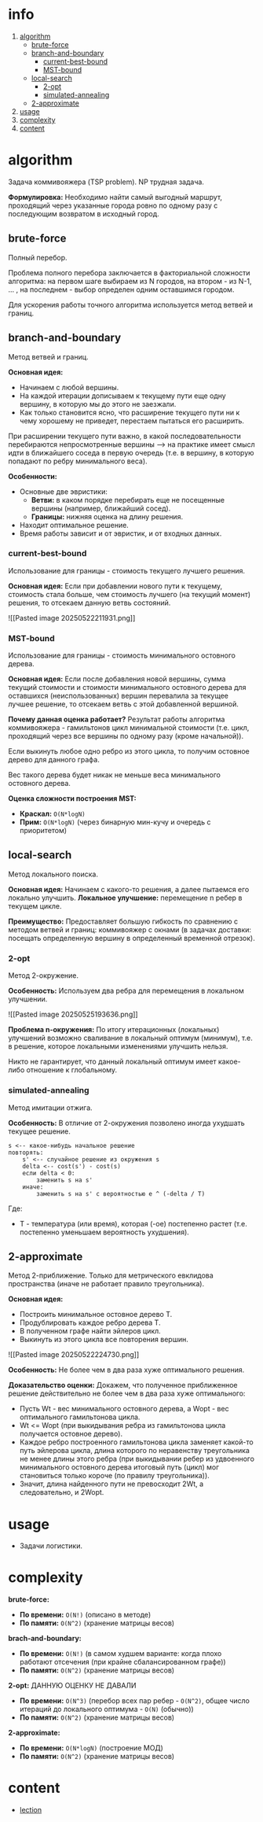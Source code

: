 # info
1) [algorithm](#algorithm)
	- [brute-force](##brute-force)
	- [branch-and-boundary](##branch-and-boundary)
		- [current-best-bound](###current-best-bound)
		- [MST-bound](###MST-bound)
	- [local-search](##local-search)
		- [2-opt](###2-opt)
		- [simulated-annealing](###simulated-annealing)
	- [2-approximate](##2-approximate)
2) [usage](#usage)
3) [complexity](#complexity)
4) [content](#content)

# algorithm
Задача коммивояжера (TSP problem). NP трудная задача.

**Формулировка:**
Необходимо найти самый выгодный маршрут, проходящий через указанные города ровно по одному разу с последующим возвратом в исходный город.

## brute-force
Полный перебор.

Проблема полного перебора заключается в факториальной сложности алгоритма: на первом шаге выбираем из N городов, на втором - из N-1, ... , на последнем - выбор определен одним оставшимся городом.

Для ускорения работы точного алгоритма используется метод ветвей и границ.

## branch-and-boundary
Метод ветвей и границ.

**Основная идея:**
- Начинаем с любой вершины.
- На каждой итерации дописываем к текущему пути еще одну вершину, в которую мы до этого не заезжали.
- Как только становится ясно, что расширение текущего пути ни к чему хорошему не приведет, перестаем пытаться его расширить.

При расширении текущего пути важно, в какой последовательности перебираются непросмотренные вершины --> на практике имеет смысл идти в ближайшего соседа в первую очередь (т.е. в вершину, в которую попадают по ребру минимального веса).

**Особенности:**
- Основные две эвристики:
	- **Ветви:** в каком порядке перебирать еще не посещенные вершины (например, ближайший сосед).
	- **Границы:** нижняя оценка на длину решения.
- Находит оптимальное решение.
- Время работы зависит и от эвристик, и от входных данных.

### current-best-bound
Использование для границы - стоимость текущего лучшего решения.

**Основная идея:**
Если при добавлении нового пути к текущему, стоимость стала больше, чем стоимость лучшего (на текущий момент) решения, то отсекаем данную ветвь состояний.

![[Pasted image 20250522211931.png]]

### MST-bound
Использование для границы - стоимость минимального остовного дерева.

**Основная идея:**
Если после добавления новой вершины, сумма текущий стоимости и стоимости минимального остовного дерева для оставшихся (неиспользованных) вершин перевалила за текущее лучшее решение, то отсекаем ветвь с этой добавленной вершиной.

**Почему данная оценка работает?**
Результат работы алгоритма коммивояжера - гамильтонов цикл минимальной стоимости (т.е. цикл, проходящий через все вершины по одному разу (кроме начальной)).

Если выкинуть любое одно ребро из этого цикла, то получим остовное дерево для данного графа.

Вес такого дерева будет никак не меньше веса минимального остовного дерева.

**Оценка сложности построения MST:**
- **Краскал:** `O(N*logN)`
- **Прим:** `O(N*logN)` (через бинарную мин-кучу и очередь с приоритетом)

## local-search
Метод локального поиска.

**Основная идея:**
Начинаем с какого-то решения, а далее пытаемся  его локально улучшить.
**Локальное улучшение:** перемещение n ребер в текущем цикле.

**Преимущество:**
Предоставляет большую гибкость по сравнению с методом ветвей и границ: коммивояжер с окнами (в задачах доставки: посещать определенную вершину в определенный временной отрезок).

### 2-opt
Метод 2-окружение.

**Особенность:**
Используем два ребра для перемещения в локальном улучшении.

![[Pasted image 20250525193636.png]]

**Проблема n-окружения:**
По итогу итерационных (локальных) улучшений возможно сваливание в локальный оптимум (минимум), т.е. в решение, которое локальными изменениями улучшить нельзя.

Никто не гарантирует, что данный локальный оптимум имеет какое-либо отношение к глобальному.

### simulated-annealing
Метод имитации отжига.

**Особенность:**
В отличие от 2-окружения позволено иногда ухудшать текущее решение.

```
s <-- какое-нибудь начальное решение
повторять:
	s' <-- случайное решение из окружения s
	delta <-- cost(s') - cost(s)
	если delta < 0:
		заменить s на s'
	иначе:
		заменить s на s' с вероятностью e ^ (-delta / T)
```
Где:
- T - температура (или время), которая (-ое) постепенно растет (т.е. постепенно уменьшаем вероятность ухудшения).

## 2-approximate
Метод 2-приближение. Только для метрического евклидова пространства (иначе не работает правило треугольника).

**Основная идея:**
- Построить минимальное остовное дерево T.
- Продублировать каждое ребро дерева T.
- В полученном графе найти эйлеров цикл.
- Выкинуть из этого цикла все повторения вершин.

![[Pasted image 20250522224730.png]]

**Особенность:**
Не более чем в два раза хуже оптимального решения.

**Доказательство оценки:**
Докажем, что полученное приближенное решение действительно не более чем в два раза хуже оптимального:
- Пусть Wt - вес минимального остовного дерева, а Wopt - вес оптимального гамильтонова цикла.
- Wt <= Wopt (при выкидывания ребра из гамильтонова цикла получается остовное дерево).
- Каждое ребро построенного гамильтонова цикла заменяет какой-то путь эйлерова цикла, длина которого по неравенству треугольника не менее длины этого ребра (при выкидывании ребер из удвоенного минимального остовного дерева итоговый путь (цикл) мог становиться только короче (по правилу треугольника)).
- Значит, длина найденного пути не превосходит 2Wt, а следовательно, и 2Wopt.

# usage
- Задачи логистики.

# complexity
**brute-force:**
- **По времени:** `O(N!)` (описано в методе)
- **По памяти:** `O(N^2)` (хранение матрицы весов)

**brach-and-boundary:**
- **По времени:** `O(N!)` (в самом худшем варианте: когда плохо работают отсечения (при крайне сбалансированном графе))
- **По памяти:** `O(N^2)` (хранение матрицы весов)

**2-opt:**
ДАННУЮ ОЦЕНКУ НЕ ДАВАЛИ
- **По времени:** `O(N^3)` (перебор всех пар ребер - `O(N^2)`, общее число итераций до локального оптимума - `O(N)` (обычно))
- **По памяти:** `O(N^2)` (хранение матрицы весов)

**2-approximate:**
- **По времени:** `O(N*logN)` (построение МОД)
- **По памяти:** `O(N^2)` (хранение матрицы весов)

# content
- [lection](https://youtu.be/r804FVgvaTo?si=p7zewN3-JrCvdq5H)